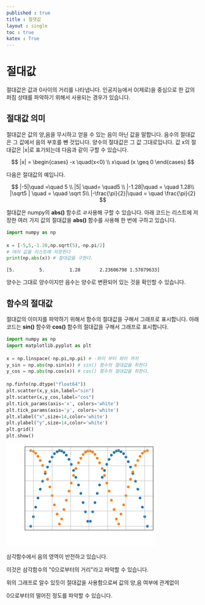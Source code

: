 ```yaml
---
published : true 
title : 절댓값  
layout : single 
toc : true 
katex : True 
---
```

# 절대값

절대값은 값과 0사이의 거리를 나타냅니다. 인공지능에서 0(제로)을 중심으로 한 값의 퍼짐 상태를 파악하기 위해서 사용되는 경우가 있습니다.

## 절대값 의미
절대값은 값의 양,음을 무시하고 얻을 수 있는 음이 아닌 값을 말합니다. 음수의 절대값은 그 값에서 음의 부호를 뺸 것입니다. 양수의 절대값은 그 값 그대로입니다. 값 x의 절대값은 |x|로 표기되는데 다음과 같이 구할 수 있습니다.

$$ |x| = \begin{cases} -x \quad(x<0) \\ x\quad (x \geq 0 \end{cases} $$

다음은 절대값의 예입니다.

$$
|-5|\quad =\quad 5 \\
|5| \quad= \quad5 \\
|-1.28|\quad = \quad 1.28\\
|\sqrt5 | \quad = \quad \sqrt 5\\
|-\frac{\pi}{2}|\quad = \quad \frac{\pi}{2}
$$

절대값은 numpy의 **abs()** 함수르 ㄹ사용해 구할 수 있습니다. 아래 코드는 리스트에 저장한 여러 가지 값의 절대값을 **abs()** 함수를 사용해 한 번에 구하고 있습니다.


```python
import numpy as np

x = [-5,5,-1.28,np.sqrt(5),-np.pi/2]
# 여러 값을 리스트에 저장한다
print(np.abs(x)) # 절대값을 구한다.
```

    [5.         5.         1.28       2.23606798 1.57079633]


양수는 그대로 양수이지만 음수는 양수로 변환되어 있는 것을 확인할 수 있습니다.

## 함수의 절대값

절대값의 이미지를 파악하기 위해서 함수의 절대값을 구해서 그래프로 표시합니다.
아래 코드는 **sin()** 함수와 **cos()** 함수의 절대값을 구해서 그래프로 표시합니다.




```python
import numpy as np
import matplotlib.pyplot as plt

x = np.linspace(-np.pi,np.pi) # -파이 부터 파이 까지
y_sin = np.abs(np.sin(x)) # sin() 함수의 절대값을 취한다
y_cos = np.abs(np.cos(x)) # cos() 함수의 절대값을 취한다.

np.finfo(np.dtype("float64"))
plt.scatter(x,y_sin,label="sin")
plt.scatter(x,y_cos,label="cos")
plt.tick_params(axis='x', colors='white')
plt.tick_params(axis='y', colors='white')
plt.xlabel("x",size=14,color='white')
plt.ylabel("y",size=14,color='white')
plt.grid()
plt.show()
```


    
![png](../assets/images/%EC%A0%88%EB%8C%93%EA%B0%92_5_0.png)
    


삼각함수에서 음의 영역이 반전하고 있습니다.

이것은 삼각함수의 "0으로부터의 거리"라고 파악할 수 있습니다.

위의 그래프로 알수 있듯이 절대값을 사용함으로써 값의 양,음 여부에 관계없이

0으로부터의 떨어진 정도를 파악할 수 있습니다.

